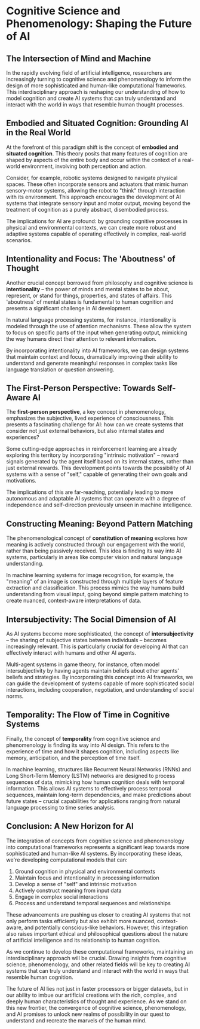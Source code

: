 # Cognitive Science and Phenomenology: Shaping the Future of AI

## The Intersection of Mind and Machine

In the rapidly evolving field of artificial intelligence, researchers are increasingly turning to cognitive science and phenomenology to inform the design of more sophisticated and human-like computational frameworks. This interdisciplinary approach is reshaping our understanding of how to model cognition and create AI systems that can truly understand and interact with the world in ways that resemble human thought processes.

## Embodied and Situated Cognition: Grounding AI in the Real World

At the forefront of this paradigm shift is the concept of **embodied and situated cognition**. This theory posits that many features of cognition are shaped by aspects of the entire body and occur within the context of a real-world environment, involving both perception and action.

Consider, for example, robotic systems designed to navigate physical spaces. These often incorporate sensors and actuators that mimic human sensory-motor systems, allowing the robot to "think" through interaction with its environment. This approach encourages the development of AI systems that integrate sensory input and motor output, moving beyond the treatment of cognition as a purely abstract, disembodied process.

The implications for AI are profound: by grounding cognitive processes in physical and environmental contexts, we can create more robust and adaptive systems capable of operating effectively in complex, real-world scenarios.

## Intentionality and Focus: The 'Aboutness' of Thought

Another crucial concept borrowed from philosophy and cognitive science is **intentionality** – the power of minds and mental states to be about, represent, or stand for things, properties, and states of affairs. This 'aboutness' of mental states is fundamental to human cognition and presents a significant challenge in AI development.

In natural language processing systems, for instance, intentionality is modeled through the use of attention mechanisms. These allow the system to focus on specific parts of the input when generating output, mimicking the way humans direct their attention to relevant information.

By incorporating intentionality into AI frameworks, we can design systems that maintain context and focus, dramatically improving their ability to understand and generate meaningful responses in complex tasks like language translation or question answering.

## The First-Person Perspective: Towards Self-Aware AI

The **first-person perspective**, a key concept in phenomenology, emphasizes the subjective, lived experience of consciousness. This presents a fascinating challenge for AI: how can we create systems that consider not just external behaviors, but also internal states and experiences?

Some cutting-edge approaches in reinforcement learning are already exploring this territory by incorporating "intrinsic motivation" – reward signals generated by the agent itself based on its internal states, rather than just external rewards. This development points towards the possibility of AI systems with a sense of "self," capable of generating their own goals and motivations.

The implications of this are far-reaching, potentially leading to more autonomous and adaptable AI systems that can operate with a degree of independence and self-direction previously unseen in machine intelligence.

## Constructing Meaning: Beyond Pattern Matching

The phenomenological concept of **constitution of meaning** explores how meaning is actively constructed through our engagement with the world, rather than being passively received. This idea is finding its way into AI systems, particularly in areas like computer vision and natural language understanding.

In machine learning systems for image recognition, for example, the "meaning" of an image is constructed through multiple layers of feature extraction and classification. This process mimics the way humans build understanding from visual input, going beyond simple pattern matching to create nuanced, context-aware interpretations of data.

## Intersubjectivity: The Social Dimension of AI

As AI systems become more sophisticated, the concept of **intersubjectivity** – the sharing of subjective states between individuals – becomes increasingly relevant. This is particularly crucial for developing AI that can effectively interact with humans and other AI agents.

Multi-agent systems in game theory, for instance, often model intersubjectivity by having agents maintain beliefs about other agents' beliefs and strategies. By incorporating this concept into AI frameworks, we can guide the development of systems capable of more sophisticated social interactions, including cooperation, negotiation, and understanding of social norms.

## Temporality: The Flow of Time in Cognitive Systems

Finally, the concept of **temporality** from cognitive science and phenomenology is finding its way into AI design. This refers to the experience of time and how it shapes cognition, including aspects like memory, anticipation, and the perception of time itself.

In machine learning, structures like Recurrent Neural Networks (RNNs) and Long Short-Term Memory (LSTM) networks are designed to process sequences of data, mimicking how human cognition deals with temporal information. This allows AI systems to effectively process temporal sequences, maintain long-term dependencies, and make predictions about future states – crucial capabilities for applications ranging from natural language processing to time series analysis.

## Conclusion: A New Horizon for AI

The integration of concepts from cognitive science and phenomenology into computational frameworks represents a significant leap towards more sophisticated and human-like AI systems. By incorporating these ideas, we're developing computational models that can:

1. Ground cognition in physical and environmental contexts
2. Maintain focus and intentionality in processing information
3. Develop a sense of "self" and intrinsic motivation
4. Actively construct meaning from input data
5. Engage in complex social interactions
6. Process and understand temporal sequences and relationships

These advancements are pushing us closer to creating AI systems that not only perform tasks efficiently but also exhibit more nuanced, context-aware, and potentially conscious-like behaviors. However, this integration also raises important ethical and philosophical questions about the nature of artificial intelligence and its relationship to human cognition.

As we continue to develop these computational frameworks, maintaining an interdisciplinary approach will be crucial. Drawing insights from cognitive science, phenomenology, and other related fields will be key to creating AI systems that can truly understand and interact with the world in ways that resemble human cognition.

The future of AI lies not just in faster processors or bigger datasets, but in our ability to imbue our artificial creations with the rich, complex, and deeply human characteristics of thought and experience. As we stand on this new frontier, the convergence of cognitive science, phenomenology, and AI promises to unlock new realms of possibility in our quest to understand and recreate the marvels of the human mind.
